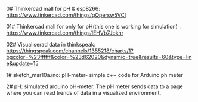 0# Thinkercad mall for pH & esp8266: https://www.tinkercad.com/things/gQpersw5VCl

01# Thinkercad mall for only for pH(this one is working for simulation) : https://www.tinkercad.com/things/lEHVb7Jbkhr

02# Visualiserad data in thinkspeak: https://thingspeak.com/channels/1355218/charts/1?bgcolor=%23ffffff&color=%23d62020&dynamic=true&results=60&type=line&update=15

1# sketch_mar10a.ino: pH-meter- simple c++ code for Arduino ph meter

2# pH: simulated arduino pH-meter. The pH meter sends data to a page where you can read trends of data in a visualized environment.
